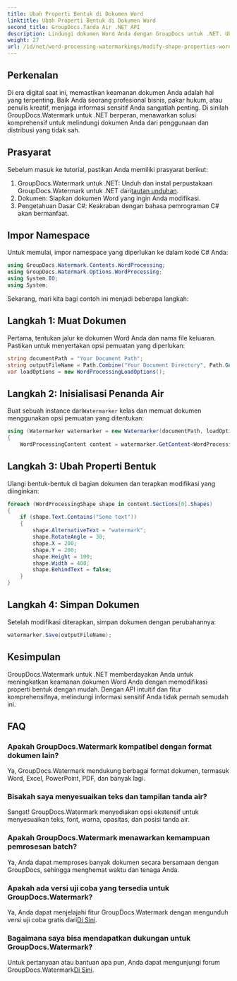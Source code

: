 ```yaml
---
title: Ubah Properti Bentuk di Dokumen Word
linktitle: Ubah Properti Bentuk di Dokumen Word
second_title: GroupDocs.Tanda Air .NET API
description: Lindungi dokumen Word Anda dengan GroupDocs untuk .NET. Ubah properti bentuk dengan mudah untuk meningkatkan keamanan.
weight: 27
url: /id/net/word-processing-watermarkings/modify-shape-properties-word-docs/
---
```

## Perkenalan
Di era digital saat ini, memastikan keamanan dokumen Anda adalah hal yang terpenting. Baik Anda seorang profesional bisnis, pakar hukum, atau penulis kreatif, menjaga informasi sensitif Anda sangatlah penting. Di sinilah GroupDocs.Watermark untuk .NET berperan, menawarkan solusi komprehensif untuk melindungi dokumen Anda dari penggunaan dan distribusi yang tidak sah.
## Prasyarat
Sebelum masuk ke tutorial, pastikan Anda memiliki prasyarat berikut:
1.  GroupDocs.Watermark untuk .NET: Unduh dan instal perpustakaan GroupDocs.Watermark untuk .NET dari[tautan unduhan](https://releases.groupdocs.com/Watermark/net/).
2. Dokumen: Siapkan dokumen Word yang ingin Anda modifikasi.
3. Pengetahuan Dasar C#: Keakraban dengan bahasa pemrograman C# akan bermanfaat.

## Impor Namespace
Untuk memulai, impor namespace yang diperlukan ke dalam kode C# Anda:
```csharp
using GroupDocs.Watermark.Contents.WordProcessing;
using GroupDocs.Watermark.Options.WordProcessing;
using System.IO;
using System;
```
Sekarang, mari kita bagi contoh ini menjadi beberapa langkah:
## Langkah 1: Muat Dokumen
Pertama, tentukan jalur ke dokumen Word Anda dan nama file keluaran. Pastikan untuk menyertakan opsi pemuatan yang diperlukan:
```csharp
string documentPath = "Your Document Path";
string outputFileName = Path.Combine("Your Document Directory", Path.GetFileName(documentPath));
var loadOptions = new WordProcessingLoadOptions();
```
## Langkah 2: Inisialisasi Penanda Air
Buat sebuah instance dari`Watermarker` kelas dan memuat dokumen menggunakan opsi pemuatan yang ditentukan:
```csharp
using (Watermarker watermarker = new Watermarker(documentPath, loadOptions))
{
    WordProcessingContent content = watermarker.GetContent<WordProcessingContent>();
```
## Langkah 3: Ubah Properti Bentuk
Ulangi bentuk-bentuk di bagian dokumen dan terapkan modifikasi yang diinginkan:
```csharp
foreach (WordProcessingShape shape in content.Sections[0].Shapes)
{
    if (shape.Text.Contains("Some text"))
    {
        shape.AlternativeText = "watermark";
        shape.RotateAngle = 30;
        shape.X = 200;
        shape.Y = 200;
        shape.Height = 100;
        shape.Width = 400;
        shape.BehindText = false;
    }
}
```
## Langkah 4: Simpan Dokumen
Setelah modifikasi diterapkan, simpan dokumen dengan perubahannya:
```csharp
watermarker.Save(outputFileName);
```
## Kesimpulan
GroupDocs.Watermark untuk .NET memberdayakan Anda untuk meningkatkan keamanan dokumen Word Anda dengan memodifikasi properti bentuk dengan mudah. Dengan API intuitif dan fitur komprehensifnya, melindungi informasi sensitif Anda tidak pernah semudah ini.

## FAQ
### Apakah GroupDocs.Watermark kompatibel dengan format dokumen lain?
Ya, GroupDocs.Watermark mendukung berbagai format dokumen, termasuk Word, Excel, PowerPoint, PDF, dan banyak lagi.
### Bisakah saya menyesuaikan teks dan tampilan tanda air?
Sangat! GroupDocs.Watermark menyediakan opsi ekstensif untuk menyesuaikan teks, font, warna, opasitas, dan posisi tanda air.
### Apakah GroupDocs.Watermark menawarkan kemampuan pemrosesan batch?
Ya, Anda dapat memproses banyak dokumen secara bersamaan dengan GroupDocs, sehingga menghemat waktu dan tenaga Anda.
### Apakah ada versi uji coba yang tersedia untuk GroupDocs.Watermark?
 Ya, Anda dapat menjelajahi fitur GroupDocs.Watermark dengan mengunduh versi uji coba gratis dari[Di Sini](https://releases.groupdocs.com/).
### Bagaimana saya bisa mendapatkan dukungan untuk GroupDocs.Watermark?
 Untuk pertanyaan atau bantuan apa pun, Anda dapat mengunjungi forum GroupDocs.Watermark[Di Sini](https://forum.groupdocs.com/c/watermark/19).